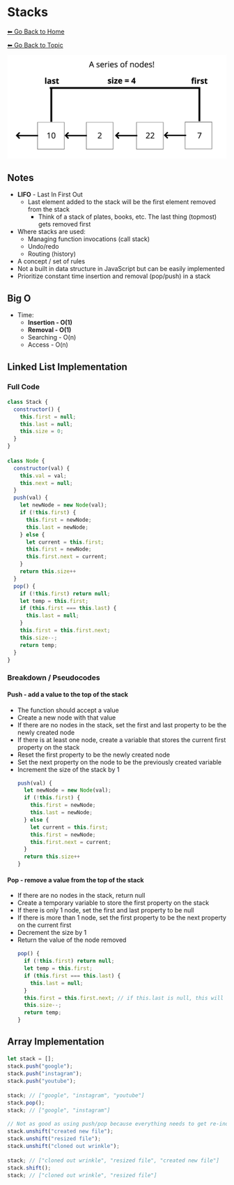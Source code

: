 # Stacks
[⬅ Go Back to Home](../README.md)

[⬅ Go Back to Topic](/stacks-queues.md)

![Stack](./images/stack.png)

## Notes
- **LIFO** - Last In First Out
  - Last element added to the stack will be the first element removed from the stack
    - Think of a stack of plates, books, etc. The last thing (topmost) gets removed first
- Where stacks are used:
  - Managing function invocations (call stack)
  - Undo/redo
  - Routing (history)
- A concept / set of rules
- Not a built in data structure in JavaScript but can be easily implemented
- Prioritize constant time insertion and removal (pop/push) in a stack

## Big O
- Time:
  - **Insertion - O(1)**
  - **Removal - O(1)**
  - Searching - O(n)
  - Access - O(n)

## Linked List Implementation
### Full Code
```js
class Stack { 
  constructor() {
    this.first = null;
    this.last = null;
    this.size = 0;
  }
}

class Node {
  constructor(val) {
    this.val = val;
    this.next = null;
  }
  push(val) {
    let newNode = new Node(val);
    if (!this.first) {
      this.first = newNode;
      this.last = newNode;
    } else {
      let current = this.first;
      this.first = newNode;
      this.first.next = current;
    }
    return this.size++
  }
  pop() {
    if (!this.first) return null;
    let temp = this.first;
    if (this.first === this.last) {
      this.last = null;
    } 
    this.first = this.first.next; 
    this.size--;
    return temp;
  }
}
```
### Breakdown / Pseudocodes
#### **Push** - add a value to the **top** of the stack
- The function should accept a value
- Create a new node with that value
- If there are no nodes in the stack, set the first and last property to be the newly created node
- If there is at least one node, create a variable that stores the current first property on the stack
- Reset the first property to be the newly created node
- Set the next property on the node to be the previously created variable
- Increment the size of the stack by 1
  ```js
  push(val) {
    let newNode = new Node(val);
    if (!this.first) {
      this.first = newNode;
      this.last = newNode;
    } else {
      let current = this.first;
      this.first = newNode;
      this.first.next = current;
    }
    return this.size++
  }
  ```
#### **Pop** - remove a value from the  **top** of the stack
- If there are no nodes in the stack, return null
- Create a temporary variable to store the first property on the stack
- If there is only 1 node, set the first and last property to be null
- If there is more than 1 node, set the first property to be the next property on the current first
- Decrement the size by 1
- Return the value of the node removed
  ```js
  pop() {
    if (!this.first) return null;
    let temp = this.first;
    if (this.first === this.last) {
      this.last = null;
    } 
    this.first = this.first.next; // if this.last is null, this will set this.first to be null too
    this.size--;
    return temp;
  }
  ```
## Array Implementation
```js
let stack = [];
stack.push("google");
stack.push("instagram");
stack.push("youtube");

stack; // ["google", "instagram", "youtube"]
stack.pop();
stack; // ["google", "instagram"]
```
```js
// Not as good as using push/pop because everything needs to get re-indexed if adding/deleting from the beginning of an array
stack.unshift("created new file");
stack.unshift("resized file");
stack.unshift("cloned out wrinkle");

stack; // ["cloned out wrinkle", "resized file", "created new file"]
stack.shift();
stack; // ["cloned out wrinkle", "resized file"]
```
